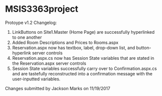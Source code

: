 # MSIS3363project
Protoype v1.2 Changelog:
1. LinkButtons on Site1.Master (Home Page) are successfully hyperlinked to one another
2. Added Room Descriptions and Prices to Rooms.aspx
3. Reservation.aspx now has textbox, label, drop-down list, and button-hyperlink server controls
4. Reservation.aspx.cs now has Session State variables that are stated in the Reservation.aspx server controls
5. Session State variables successfully carry over to Confirmation.aspx.cs and are tastefully reconstructed into a confirmation message      with the user-inputted variables.

Changes submitted by Jackson Marks on 11/19/2017
